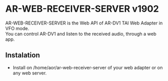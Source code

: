 # AR-WEB-RECEIVER-SERVER v1902  

AR-WEB-RECEIVER-SERVER is the Web API of AR-DV1 TAI Web Adapter in VFO mode.  
You can control AR-DV1 and listen to the received audio, through a web app.  

## Instalation  
 - Install on /home/aor/ar-web-receiver-server of your web adapter or on any web server.  
